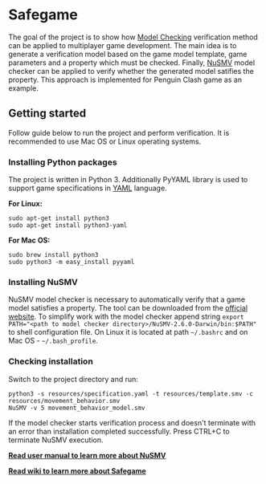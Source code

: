 # Safegame

The goal of the project is to show how [Model Checking](https://en.wikipedia.org/wiki/Model_checking) verification method can be applied to multiplayer game development. The main idea is to generate a verification model based on the game model template, game parameters and a property which must be checked. Finally, [NuSMV](http://nusmv.fbk.eu) model checker can be applied to verify whether the generated model satifies the property. This approach is implemented for Penguin Clash game as an example.

## Getting started

Follow guide below to run the project and perform verification. It is recommended to use Mac OS or Linux operating systems.

### Installing Python packages

The project is written in Python 3. Additionally PyYAML library is used to support game specifications in [YAML](https://en.wikipedia.org/wiki/YAML) language.

<b>For Linux:</b>
```
sudo apt-get install python3
sudo apt-get install python3-yaml
```

<b>For Mac OS:</b>
```
sudo brew install python3
sudo python3 -m easy_install pyyaml
```

### Installing NuSMV

NuSMV model checker is necessary to automatically verify that a game model satisfies a property. The tool can be downloaded from the [official website](http://nusmv.fbk.eu/NuSMV/download/getting_bin-v2.html). To simplify work with the model checker append string 
```export PATH="<path to model checker directory>/NuSMV-2.6.0-Darwin/bin:$PATH"``` to shell configuration file. On Linux it is located at path ```~/.bashrc``` and on Mac OS - ```~/.bash_profile```.

### Checking installation

Switch to the project directory and run:
```
python3 -s resources/specification.yaml -t resources/template.smv -c resources/movement_behavior.smv
NuSMV -v 5 movement_behavior_model.smv
```

If the model checker starts verification process and doesn't terminate with an error than installation completed successfully. 
Press CTRL+C to terminate NuSMV execution.


<b>[Read user manual to learn more about NuSMV](http://nusmv.fbk.eu/NuSMV/userman/index-v2.html)</b>

<b>[Read wiki to learn more about Safegame](https://github.com/RZRussel/statemachinegenerator/wiki)</b>
